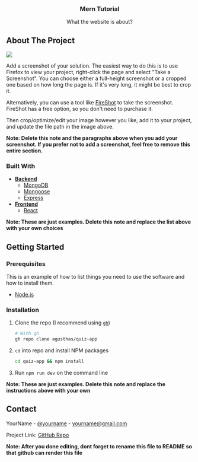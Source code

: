 <div align="center">
<h3 align="center">Mern Tutorial</h3>
  <p align="center">
    What the website is about?
  </p>
</div>

## About The Project

![](./screenshot.jpg)

Add a screenshot of your solution. The easiest way to do this is to use Firefox to view your project, right-click the page and select "Take a Screenshot". You can choose either a full-height screenshot or a cropped one based on how long the page is. If it's very long, it might be best to crop it.

Alternatively, you can use a tool like [FireShot](https://getfireshot.com/) to take the screenshot. FireShot has a free option, so you don't need to purchase it.

Then crop/optimize/edit your image however you like, add it to your project, and update the file path in the image above.

**Note: Delete this note and the paragraphs above when you add your screenshot. If you prefer not to add a screenshot, feel free to remove this entire section.**

### Built With

- [**Backend**](./mern-tutorial/backend/)
  - [MongoDB](https://www.mongodb.com/)
  - [Mongoose](https://mongoosejs.com/)
  - [Express](https://expressjs.com/)
- [**Frontend**](./mern-tutorial/frontend/)
  - [React](https://reactjs.org/)

**Note: These are just examples. Delete this note and replace the list above with your own choices**

## Getting Started

### Prerequisites

This is an example of how to list things you need to use the software and how to install them.

- [Node.js](https://nodejs.org/en/download/)

### Installation

1. Clone the repo (I recommend using [`gh`](https://cli.github.com/))
   ```sh
   # With gh
   gh repo clone agusthas/quiz-app
   ```
1. `cd` into repo and install NPM packages
   ```sh
   cd quiz-app && npm install
   ```
1. Run `npm run dev` on the command line

**Note: These are just examples. Delete this note and replace the instructions above with your own**

## Contact

YourName - [@yourname](https://twitter.com/yourname) - yourname@gmail.com

Project Link: [GitHub Repo](https://github.com/your-project-link)

**Note: After you done editing, dont forget to rename this file to README so that github can render this file**

